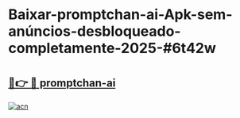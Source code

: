 # Baixar-promptchan-ai-Apk-sem-anúncios-desbloqueado-completamente-2025-#6t42w

# <h2><a href="https://ainizakaria.my?title=promptchan-ai&ref=24M">🔗👉 🔴 promptchan-ai</a></h2>

[![acn](https://github.com/user-attachments/assets/0f9c940e-d8b0-45ae-aac7-cd30a18b3e1c)](https://ainizakaria.my?title=promptchan-ai&ref=24M)

